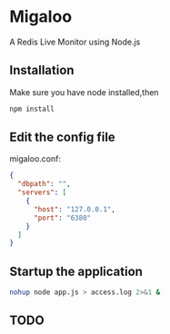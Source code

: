 Migaloo
=======
A Redis Live Monitor using Node.js

## Installation

Make sure you have node installed,then 

```bash
npm install
```

## Edit the config file

migaloo.conf:

```json
{
  "dbpath": "",
  "servers": [
    {
      "host": "127.0.0.1",
      "port": "6380"
    }
  ]
}
```


## Startup the application

```bash
nohup node app.js > access.log 2>&1 &
```

## TODO


